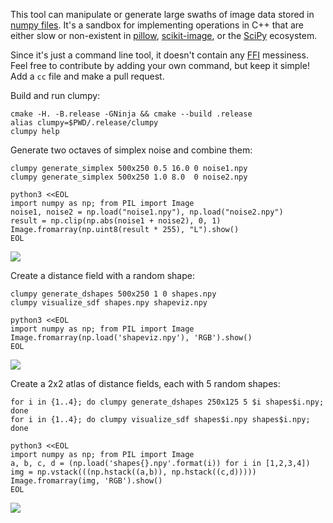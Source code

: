 This tool can manipulate or generate large swaths of image data stored in [numpy
files](https://docs.scipy.org/doc/numpy/neps/npy-format.html). It's a sandbox for implementing
operations in C++ that are either slow or non-existent in [pillow](https://python-pillow.org/),
[scikit-image](http://scikit-image.org/), or the [SciPy](https://www.scipy.org/) ecosystem.

Since it's just a command line tool, it doesn't contain any
[FFI](https://en.wikipedia.org/wiki/Foreign_function_interface) messiness. Feel free to contribute
by adding your own command, but keep it simple! Add a `cc` file and make a pull request.

Build and run clumpy:

    cmake -H. -B.release -GNinja && cmake --build .release
    alias clumpy=$PWD/.release/clumpy
    clumpy help

Generate two octaves of simplex noise and combine them:

    clumpy generate_simplex 500x250 0.5 16.0 0 noise1.npy
    clumpy generate_simplex 500x250 1.0 8.0  0 noise2.npy

    python3 <<EOL
    import numpy as np; from PIL import Image
    noise1, noise2 = np.load("noise1.npy"), np.load("noise2.npy")
    result = np.clip(np.abs(noise1 + noise2), 0, 1)
    Image.fromarray(np.uint8(result * 255), "L").show()
    EOL

<img src="https://github.com/prideout/clumpy/raw/master/extras/example1.png">

Create a distance field with a random shape:

    clumpy generate_dshapes 500x250 1 0 shapes.npy
    clumpy visualize_sdf shapes.npy shapeviz.npy

    python3 <<EOL
    import numpy as np; from PIL import Image
    Image.fromarray(np.load('shapeviz.npy'), 'RGB').show()
    EOL

<img src="https://github.com/prideout/clumpy/raw/master/extras/example2.png">

Create a 2x2 atlas of distance fields, each with 5 random shapes:

    for i in {1..4}; do clumpy generate_dshapes 250x125 5 $i shapes$i.npy; done
    for i in {1..4}; do clumpy visualize_sdf shapes$i.npy shapes$i.npy; done
    
    python3 <<EOL
    import numpy as np; from PIL import Image
    a, b, c, d = (np.load('shapes{}.npy'.format(i)) for i in [1,2,3,4])
    img = np.vstack(((np.hstack((a,b)), np.hstack((c,d)))))
    Image.fromarray(img, 'RGB').show()
    EOL

<img src="https://github.com/prideout/clumpy/raw/master/extras/example3.png">

<!-- TODO items

travis

Create a nice point distribution, cull points that overlap certain areas, then plot them:

beeline to simple movie (no streamlines, no wide points, but YES to a seamless loop)
    clumpy cull_points <input_pts> <sdf_file> <output_pts>
    clumpy advect_points <input_pts> <velocities_img> <time_step> <nframes> <output_img_suffix>

Import a bitmap, generate a distance field from it, add noise, and export:

    python3 <<EOL
    from PIL import Image;
    Image.load('foo.png').toarray().save('foo.npy')
    EOL

    flesh out splat_points

    clumpy generate_svg <input_file> <output_file>

    angles_to_vectors <input_file> <output_file>
        https://docs.scipy.org/doc/numpy/reference/routines.math.html

    variable_blur
        https://github.com/scipy/scipy/blob/master/scipy/ndimage/filters.py#L213

    gradient_magnitude (similar to curl2d)
        https://docs.scipy.org/doc/numpy/reference/routines.math.html

    repro heman stuff
        note that even a color gradient could be achieved; search for  "color lookup" here:
            https://docs.scipy.org/doc/numpy-1.12.0/user/basics.indexing.html
        look at pillow example here (although it should have h=1, then resize)
            https://stackoverflow.com/questions/25668828/how-to-create-colour-gradient-in-python

    https://github.com/prideout/reba-island
    https://blind.guru/simple_cxx11_workqueue.html
    https://matplotlib.org/gallery/images_contours_and_fields/quiver_demo.html#sphx-glr-gallery-images-contours-and-fields-quiver-demo-py

    
-->
